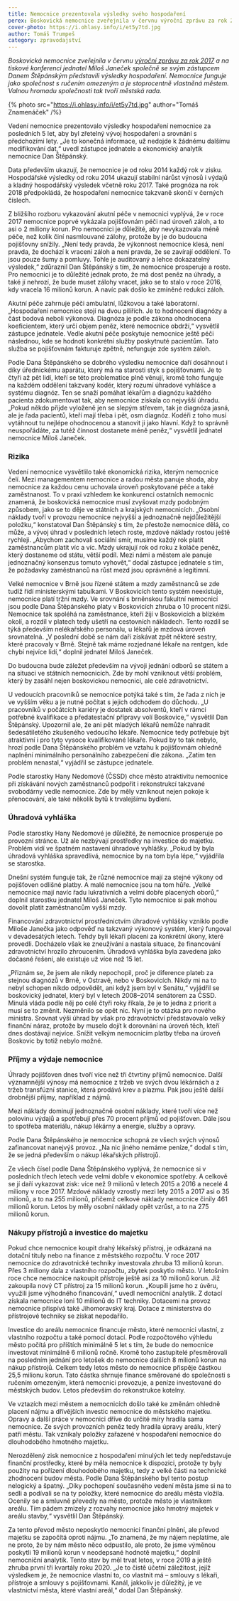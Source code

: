 ```yaml
---
title: Nemocnice prezentovala výsledky svého hospodaření
perex: Boskovická nemocnice zveřejnila v červnu výroční zprávu za rok 2017 a na tiskové konferenci jednatel Miloš Janeček společně se svým zástupcem Danem Štěpánským představili výsledky hospodaření.
cover-photo: https://i.ohlasy.info/i/et5y7td.jpg
author: Tomáš Trumpeš
category: zpravodajství
---
```


*Boskovická nemocnice zveřejnila v červnu [výroční zprávu za rok 2017](https://www.nembce.cz/assets/files/Vyrocni_zpravy/vyrocni_zprava_2017.pdf) a na tiskové konferenci jednatel Miloš Janeček společně se svým zástupcem Danem Štěpánským představili výsledky hospodaření. Nemocnice funguje jako společnost s ručením omezeným a je stoprocentně vlastněná městem. Valnou hromadu společnosti tak tvoří městská rada.*

{% photo src="https://i.ohlasy.info/i/et5y7td.jpg" author="Tomáš Znamenáček" /%}

Vedení nemocnice prezentovalo výsledky hospodaření nemocnice za posledních 5 let, aby byl zřetelný vývoj hospodaření a srovnání s předchozími lety. „Je to konečná informace, už nedojde k žádnému dalšímu modifikování dat,“ uvedl zástupce jednatele a ekonomický analytik nemocnice Dan Štěpánský.

Data především ukazují, že nemocnice je od roku 2014 každý rok v zisku. Hospodářské výsledky od roku 2014 ukazují stabilní nárůst výnosů i výdajů a kladný hospodářský výsledek včetně roku 2017. Také prognóza na rok 2018 předpokládá, že hospodaření nemocnice takzvaně skončí v černých číslech.

Z bližšího rozboru vykazování akutní péče v nemocnici vyplývá, že v roce 2017 nemocnice poprvé vykázala pojišťovnám péči nad úroveň záloh, a to asi o 2 miliony korun. Pro nemocnici je důležité, aby nevykazovala méně péče, než kolik činí nasmlouvané zálohy, protože by je do budoucna pojišťovny snížily. „Není tedy pravda, že výkonnost nemocnice klesá, není pravda, že dochází k vracení záloh a není pravda, že se zavírají oddělení. To jsou pouze šumy a pomluvy. Tohle je auditovaný a lehce dokazatelný výsledek,“ zdůraznil Dan Štěpánský s tím, že nemocnice prosperuje a roste. Pro nemocnici je to důležité jednak proto, že má dost peněz na úhrady, a také jí nehrozí, že bude muset zálohy vracet, jako se to stalo v roce 2016, kdy vracela 16 milionů korun. A navíc pak došlo ke zmíněné redukci záloh.

Akutní péče zahrnuje péči ambulatní, lůžkovou a také laboratorní. „Hospodaření nemocnice stojí na dvou pilířích. Je to hodnocení diagnózy a část bodová neboli výkonová. Diagnóza je podle zákona ohodnocena koeficientem, který určí objem peněz, které nemocnice obdrží,“ vysvětlil zástupce jednatele. Vedle akutní péče poskytuje nemocnice ještě péči následnou, kde se hodnotí konkrétní služby poskytnuté pacientům. Tato služba se pojišťovnám fakturuje zpětně, nefunguje zde systém záloh.

Podle Dana Štěpánského se dobrého výsledku nemocnice daří dosáhnout i díky úřednickému aparátu, který má na starosti styk s pojišťovnami. Je to čtyři až pět lidí, kteří se této problematice plně věnují, kromě toho funguje na každém oddělení takzvaný kodér, který rozumí úhradové vyhlášce a systému diagnóz. Ten se snaží pomáhat lékařům a diagnózu každého pacienta zdokumentovat tak, aby nemocnice získala co nejvyšší úhradu. „Pokud někdo přijde vyloženě jen se slepým střevem, tak je diagnóza jasná, ale je řada pacientů, kteří mají třeba i pět, osm diagnóz. Kodéři z toho musí vytáhnout tu nejlépe ohodnocenou a stanovit ji jako hlavní. Když to správně neuspořádáte, za tutéž činnost dostanete méně peněz,“ vysvětlil jednatel nemocnice Miloš Janeček.

### Rizika

Vedení nemocnice vysvětlilo také ekonomická rizika, kterým nemocnice čelí. Mezi managementem nemocnice a radou města panuje shoda, aby nemocnice za každou cenu uchovala úroveň poskytované péče a také zaměstnanost. To v praxi vzhledem ke konkurenci ostatních nemocnic znamená, že boskovická nemocnice musí zvyšovat mzdy podobným způsobem, jako se to děje ve státních a krajských nemocnicích. „Osobní náklady tvoří v provozu nemocnice nejvyšší a jednoznačně nejdůležitější položku,“ konstatoval Dan Štěpánský s tím, že přestože nemocnice dělá, co může, a vývoj úhrad v posledních letech roste, mzdové náklady rostou ještě rychleji. „Abychom zachovali sociální smír, musíme každý rok platit zaměstnancům platit víc a víc. Mzdy ukrajují rok od roku z koláče peněz, který dostaneme od státu, větší podíl. Mezi námi a městem ale panuje jednoznačný konsenzus tomuto vyhovět,“ dodal zástupce jednatele s tím, že požadavky zaměstnanců na růst mezd jsou oprávněné a legitimní.

Velké nemocnice v Brně jsou řízené státem a mzdy zaměstnanců se zde tudíž řídí ministerskými tabulkami. V Boskovicích tento systém neexistuje, nemocnice platí tržní mzdy. Ve srovnání s brněnskou fakultní nemocnicí jsou podle Dana Štěpánského platy v Boskovicích zhruba o 10 procent nižší. Nemocnice tak spoléhá na zaměstnance, kteří žijí v Boskovicích a blízkém okolí, a rozdíl v platech tedy ušetří na cestovních nákladech. Tento rozdíl se týká především nelékařského personálu, u lékařů je mzdová úroveň srovnatelná. „V poslední době se nám daří získávat zpět některé sestry, které pracovaly v Brně. Stejně tak máme rozjednané lékaře na rentgen, kde chybí nejvíce lidí,“ doplnil jednatel Miloš Janeček.

Do budoucna bude záležet především na vývoji jednání odborů se státem a na situaci ve státních nemocnicích. Zde by mohl vzniknout větší problém, který by zasáhl nejen boskovickou nemocnici, ale celé zdravotnictví.

U vedoucích pracovníků se nemocnice potýká také s tím, že řada z nich je ve vyšším věku a je nutné počítat s jejich odchodem do důchodu. „U pracovníků v počátcích kariéry je dostatek absolventů, kteří v rámci potřebné kvalifikace a předatestační přípravy volí Boskovice,“ vysvětlil Dan Štěpánský. Upozornil ale, že ani pět mladých lékařů nemůže nahradit šedesátiletého zkušeného vedoucího lékaře. Nemocnice tedy potřebuje být atraktivní i pro tyto vysoce kvalifikované lékaře. Pokud by to tak nebylo, hrozí podle Dana Štěpánského problém ve vztahu k pojišťovnám ohledně naplnění minimálního personálního zabezpečení dle zákona. „Zatím ten problém nenastal,“ vyjádřil se zástupce jednatele.

Podle starostky Hany Nedomové (ČSSD) chce město atraktivitu nemocnice při získávání nových zaměstnanců podpořit i rekonstrukcí takzvané svobodárny vedle nemocnice. Zde by měly vzniknout nejen pokoje k přenocování, ale také několik bytů k trvalejšímu bydlení.

### Úhradová vyhláška

Podle starostky Hany Nedomové je důležité, že nemocnice prosperuje po provozní stránce. Už ale nezbývají prostředky na investice do majetku. Problém vidí ve špatném nastavení úhradové vyhlášky. „Pokud by byla úhradová vyhláška spravedlivá, nemocnice by na tom byla lépe,“ vyjádřila se starostka.

Dnešní systém funguje tak, že různé nemocnice mají za stejné výkony od pojišťoven odlišné platby. A malé nemocnice jsou na tom hůře. „Velké nemocnice mají navíc řadu lukrativních a velmi dobře placených oborů,“ doplnil starostku jednatel Miloš Janeček. Tyto nemocnice si pak mohou dovolit platit zaměstnancům vyšší mzdy.

Financování zdravotnictví prostřednictvím úhradové vyhlášky vzniklo podle Miloše Janečka jako odpověď na takzvaný výkonový systém, který fungoval v devadesátých letech. Tehdy byli lékaři placeni za konkrétní úkony, které provedli. Docházelo však ke zneužívání a nastala situace, že financování zdravotnictví hrozilo zhroucením. Úhradová vyhláška byla zavedena jako dočasné řešení, ale existuje už více než 15 let.

„Přiznám se, že jsem ale nikdy nepochopil, proč je diference plateb za stejnou diagnózů v Brně, v Ostravě, nebo v Boskovicích. Nikdy mi na to nebyl schopen nikdo odpovědět, ani když jsem byl v Senátu,“ vyjádřil se boskovický jednatel, který byl v letech 2008–2014 senátorem za ČSSD. Minulá vláda podle něj po celé čtyři roky říkala, že je to jedna z priorit a musí se to změnit. Nezměnilo se opět nic. Nyní je to otázka pro nového ministra. Srovnat výši úhrad by však pro zdravotnictví představovalo velký finanční náraz, protože by muselo dojít k dorovnání na úroveň těch, kteří dnes dostávají nejvíce. Snížit velkým nemocnicím platby třeba na úroveň Boskovic by totiž nebylo možné.

### Příjmy a výdaje nemocnice

Úhrady pojišťoven dnes tvoří více než tři čtvrtiny příjmů nemocnice. Další významnější výnosy má nemocnice z tržeb ve svých dvou lékárnách a z tržeb transfúzní stanice, která prodává krev a plazmu. Pak jsou ještě další drobnější příjmy, například z nájmů. 

Mezi náklady dominují jednoznačně osobní náklady, které tvoří více než polovinu výdajů a spotřebují přes 70 procent příjmů od pojišťoven. Dále jsou to spotřeba materiálu, nákup lékárny a energie, služby a opravy. 

Podle Dana Štěpánského je nemocnice schopná ze všech svých výnosů zafinancovat nanejvýš provoz. „Na nic jiného nemáme peníze,“ dodal s tím, že se jedná především o nákup lékařských přístrojů.

Ze všech čísel podle Dana Štěpánského vyplývá, že nemocnice si v posledních třech letech vede velmi dobře v ekonomice spotřeby. A celkově se jí daří vykazovat zisk: více než 9 milionů v letech 2015 a 2016 a necelé 4 miliony v roce 2017. Mzdové náklady vzrostly mezi lety 2015 a 2017 asi o 35 milionů, a to na 255 milionů, přičemž celkové náklady nemocnice činily 461 milionů korun. Letos by měly osobní náklady opět vzrůst, a to na 275 milionů korun.

### Nákupy přístrojů a investice do majetku

Pokud chce nemocnice koupit drahý lékařský přístroj, je odkázaná na dotační tituly nebo na finance z městského rozpočtu. V roce 2017 nemocnice do zdravotnické techniky investovala zhruba 13 milionů korun. Přes 3 miliony dala z vlastního rozpočtu, zbytek poskytlo město. V letošním roce chce nemocnice nakoupit přístroje ještě asi za 10 milionů korun. Již zakoupila nový CT přístroj za 15 milionů korun. „Koupili jsme ho z úvěru, využili jsme výhodného financování,“ uvedl nemocniční analytik. Z dotací získala nemocnice loni 10 milionů do IT techniky. Dotacemi na provoz nemocnice přispívá také Jihomoravský kraj. Dotace z ministerstva do přístrojové techniky se získat nepodařilo.

Investice do areálu nemocnice financuje město, které nemocnici vlastní, z vlastního rozpočtu a také pomocí dotací. Podle rozpočtového výhledu město počítá pro příštích minimálně 5 let s tím, že bude do nemocnice investovat minimálně 6 milionů ročně. Kromě toho zastupitelé přesměrovali na posledním jednání pro letošek do nemocnice dalších 8 milionů korun na nákup přístrojů. Celkem tedy letos město do nemocnice přispěje částkou 25,5 milionu korun. Tato částka shrnuje finance směrované do společnosti s ručením omezeným, která nemocnici provozuje, a peníze investované do městských budov. Letos především do rekonstrukce kotelny.

Ve vztazích mezi městem a nemocnicích došlo také ke změnám ohledně placení nájmu a dřívějších investic nemocnice do městského majetku. Opravy a další práce v nemocnici dříve do určité míry hradila sama nemocnice. Ze svých provozních peněz tedy hradila úpravy areálu, který patří městu. Tak vznikaly položky zařazené v hospodaření nemocnice do dlouhodobého hmotného majetku.

Nerozdělený zisk nemocnice z hospodaření minulých let tedy nepředstavuje finanční prostředky, které by měla nemocnice k dispozici, protože ty byly použity na pořízení dlouhodobého majetku, tedy z velké části na technické zhodnocení budov města. Podle Dana Štěpánského byl tento postup nelogický a špatný. „Díky pochopení současného vedení města jsme si na to sedli a podívali se na ty položky, které nemocnice do areálu města vložila. Ocenily se a smluvně převedly na město, protože město je vlastníkem areálu. Tím pádem zmizely z rozvahy nemocnice jako hmotný majetek v areálu stavby,“ vysvětlil Dan Štěpánský. 

Za tento převod město neposkytlo nemocnici finanční plnění, ale převod majetku se započítá oproti nájmu. „To znamená, že my nájem neplatíme, ale ne proto, že by nám město něco odpustilo, ale proto, že jsme výměnou poskytli 19 milionů korun v neodepsané hodnotě majetku,“ doplnil nemocniční analytik. Tento stav by měl trvat letos, v roce 2019 a ještě zhruba první tři kvartály roku 2020. „Je to čistě účetní záležitost, jejíž výsledkem je, že nemocnice vlastní to, co vlastnit má – smlouvy s lékaři, přístroje a smlouvy s pojišťovnami. Kanál, jakkoliv je důležitý, je ve vlastnictví města, které vlastní areál,“ dodal Dan Štěpánský.
